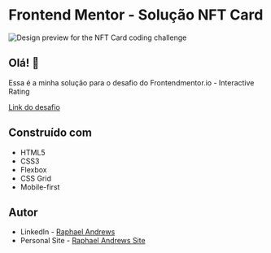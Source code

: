 # Frontend Mentor - Solução NFT Card

![Design preview for the NFT Card coding challenge](.assets/design/desktop-preview.jpg)

## Olá! 👋

Essa é a minha solução para o desafio do Frontendmentor.io - Interactive Rating

[Link do desafio](https://www.frontendmentor.io/challenges/nft-preview-card-component-SbdUL_w0U/hub/nft-preview-card-component-qCsoOjpbk)

## Construído com

- HTML5
- CSS3
- Flexbox
- CSS Grid
- Mobile-first

## Autor

- LinkedIn - [Raphael Andrews](https://www.linkedin.com/in/raphael-andrews/)
- Personal Site - [Raphael Andrews Site](https://raphaelandrews.github.io/Andrews.Me)
